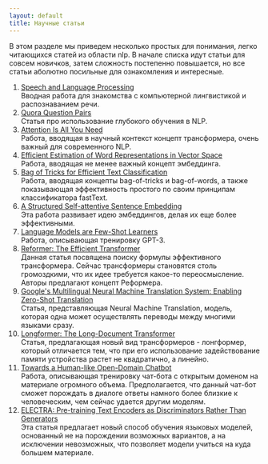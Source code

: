 ```yaml
---
layout: default
title: Научные статьи
---
```

В этом разделе мы приведем несколько простых для понимания, легко читающихся статей из области nlp. В начале списка идут статьи для совсем новичков, затем сложность постепенно повышается, но все статьи аболютно посильные для ознакомления и интересные.

1. <a href="https://web.stanford.edu/~jurafsky/slp3/ed3book.pdf">Speech and Language Processing</a>  
Вводная работа для знакомства с компьютерной лингвистикой и распознаванием речи.
2. <a href="https://www.jair.org/index.php/jair/article/view/11030">Quora Question Pairs</a>  
Статья про использование глубокого обучения в NLP.
3. <a href="https://arxiv.org/abs/1706.03762">Attention Is All You Need</a>  
Работа, вводящая в научный контекст концепт трансформера, очень важный для современного NLP.
4. <a href="https://arxiv.org/abs/1301.3781">Efficient Estimation of Word Representations in Vector Space</a>  
Работа, вводящая не менее важный концепт эмбеддинга.
5. <a href="https://arxiv.org/abs/1607.01759">Bag of Tricks for Efficient Text Classification</a>  
Работа, вводящая концепты bag-of-tricks и bag-of-words, а также показывающая эффективность простого по своим принципам классификатора fastText.
6. <a href="https://arxiv.org/abs/1703.03130">A Structured Self-attentive Sentence Embedding</a>  
Эта работа развивает идею эмбеддингов, делая их еще более эффективными.
7. <a href="https://arxiv.org/abs/2005.14165">Language Models are Few-Shot Learners</a>  
Работа, описывающая тренировку GPT-3.
8. <a href="https://arxiv.org/abs/2001.04451">Reformer: The Efficient Transformer</a>  
Данная статья посвящена поиску формулы эффективного трансформера. Сейчас трансформеры становятся столь громоздкими, что их идее требуется какое-то переосмысление. Авторы предлагают концепт Реформера.
9. <a href="https://arxiv.org/abs/1611.04558">Google's Multilingual Neural Machine Translation System: Enabling Zero-Shot Translation</a>  
Статья, представляющая Neural Machine Translation, модель, которая одна может осуществлять переводы между многими языками сразу.
10. <a href="https://arxiv.org/abs/2004.05150">Longformer: The Long-Document Transformer</a>  
Статья, предлагающая новый вид трансформеров - лонгформер, который отличается тем, что при его использование задействование памяти устройства растет не квадратично, а линейно.
11. <a href="https://arxiv.org/abs/2001.09977">Towards a Human-like Open-Domain Chatbot</a>  
Работа, описывающая тренировку чат-бота с открытым доменом на материале огромного объема. Предполагается, что данный чат-бот сможет порождать в диалоге ответы намного более близкие к человеческим, чем сейчас удается другим моделям.
12. <a href="https://arxiv.org/abs/2003.10555">ELECTRA: Pre-training Text Encoders as Discriminators Rather Than Generators</a>  
Эта статья предлагает новый способ обучения языковых моделей, основанный не на порождении возможных вариантов, а на исключении невозможных, что позволяет модели учиться на куда большем материале.
